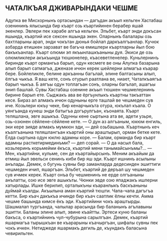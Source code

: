 ## ЧАТАЛКЪАЯ ДЖИВАРЫНДАКИ ЧЕШМЕ

Адупка ве Мисхорнынъ ортасындан — дагъдан акъып кельген Хастабаш озенининъ ялысында бир къарт озь къартийинен берабер яшай экенлер. Эвлери пек харабе алгъа кельген. Эльбет, къарт энди докъсан яшында, къартий исе сексен яшында экен. Оларнынъ балалары озь бахтларыны арап, энди чокътан дюнья бойлап даркъалгъанлар. Кучюк азбарда етишкен зарзават ве багьча емишлери къартларны йыл бою бакъкъанлар.
Къарт олюми эп якъынлашкъаныны дуя. Экиси де озь олюмликлери акъкъында тюшюнелер, къасеветленелер. Куньлернинъ биринде къарт ормангьа барып, одун кесмеге ве оны Алупка базарына алып барып сатмагъа, дженазе ичюн керек шейлерни алмагъа къарар бере.
Бойлеликле, белине аркъанны багълай, элине балтасыны алып, ёлгъа чыкъа. Я ваш кете, сонъ отурып раатлана ве, ниает, Чаталкъаягъа барып чыкъа. Б аягъы одун топлагъан сонъ, оларны багълап, ашагъы энип башлай. Сувы Хастабаш озенине акъып тюшкен чешмелернинъ бирине барып ете. Сыджакъ ава ве ёргъунлыкъ къартны такъаттан кесе. Бираз ал алмакъ ичюн одуныны ерге ташлай ве чешмеден сув иче. Козьлери юкъу чеке, бир кенарчыкъта отура, юкълап къала.
О уянгъанда кунеш энди батыгъа догърулгъан, къонаята. Къарт теляшлана, эвге ашыкъа. Одунны кене сыртына ата ве, адети узьре, озь-озюнен сёйлене-сёйлене кете.
— О дун аз алгъаным, юкюм енгиль, эки кере зияде алмакъ мумкюн эди, — дей озьбашына.
Къартнынъ кеч къалгъанына теляшлангъан къартий оны араштырып, орман бетке кете. Ёлда сыртына одун юклю адамны коре.
— Балам, орманда бир къарт адамны расткетирмединъми? — деп сорай.
— О да насыл бала, козьлеринъ корьмейми ёкъса, къартий мени танымайсынъмы?...
— Мен, къартийни, кульме, сен де къартайырсынъ. Меним акъайым да етмиш йыл эвельси сенинъ киби бир яш эди.
Къарт ишнинъ асылыны анълады. Демек, о бугунь сувны бир заманларда дедесинден эшиттиги чешмеден ичип, яшаргъан. Эльбет, къартий де деръал шу чешмеден сув ичмек керек. Къарт онъа бу чешменинъ не ерде олгъаныны анълатты, озю исе эвге ашыкъты. Чюнки эвде озю япаджакъ ишлерни хатырлады.
Ишке берилип, орталыкъны къаранлыкъ баскъаныны дуймай къалды. Акъылына аман къартий тюшти. Чапа-чапа дагъгъа кетти. Бир къач дакъкъа ичинде бир къач саатлик ёлны кечти. Амма чешме башында кимсе ёкъ эди.
Къартийини чокъ араштырды. Шашмалап тургъанда, чалылар арасында бир баланынъ агълавыны эшитти. Баланы элине алып, эвине къайтты. Эртеси куню баланы бакъса, о къартийнинъ чул-чубурына сарылгъан.
Демек, къартий яшармагъа тырышкъан ве къарарыны къачыргъан, шифалы сувны пек чокъ ичкен. Нетиджеде яшармакъ дегиль де, къундакъ баласына чевирильген.
